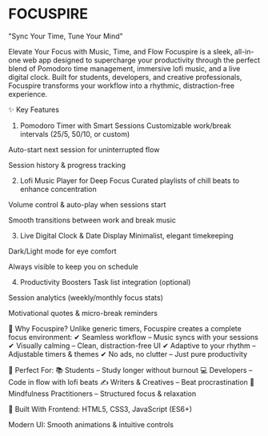 # FOCUSPIRE
"Sync Your Time, Tune Your Mind"

Elevate Your Focus with Music, Time, and Flow
Focuspire is a sleek, all-in-one web app designed to supercharge your productivity through the perfect blend of Pomodoro time management, immersive lofi music, and a live digital clock. Built for students, developers, and creative professionals, Focuspire transforms your workflow into a rhythmic, distraction-free experience.

✨ Key Features
1. Pomodoro Timer with Smart Sessions
Customizable work/break intervals (25/5, 50/10, or custom)

Auto-start next session for uninterrupted flow

Session history & progress tracking

2. Lofi Music Player for Deep Focus
Curated playlists of chill beats to enhance concentration

Volume control & auto-play when sessions start

Smooth transitions between work and break music

3. Live Digital Clock & Date Display
Minimalist, elegant timekeeping

Dark/Light mode for eye comfort

Always visible to keep you on schedule

4. Productivity Boosters
Task list integration (optional)

Session analytics (weekly/monthly focus stats)

Motivational quotes & micro-break reminders

🚀 Why Focuspire?
Unlike generic timers, Focuspire creates a complete focus environment:
✔ Seamless workflow – Music syncs with your sessions
✔ Visually calming – Clean, distraction-free UI
✔ Adaptive to your rhythm – Adjustable timers & themes
✔ No ads, no clutter – Just pure productivity

🎯 Perfect For:
📚 Students – Study longer without burnout
💻 Developers – Code in flow with lofi beats
✍️ Writers & Creatives – Beat procrastination
🧘 Mindfulness Practitioners – Structured focus & relaxation

🔧 Built With
Frontend: HTML5, CSS3, JavaScript (ES6+)

Modern UI: Smooth animations & intuitive controls
